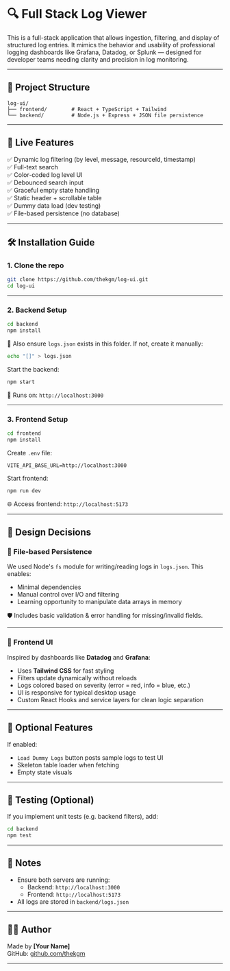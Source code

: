 # 🔍 Full Stack Log Viewer

This is a full-stack application that allows ingestion, filtering, and display of structured log entries. It mimics the behavior and usability of professional logging dashboards like Grafana, Datadog, or Splunk — designed for developer teams needing clarity and precision in log monitoring.

---

## 📁 Project Structure

```
log-ui/
├── frontend/        # React + TypeScript + Tailwind
└── backend/         # Node.js + Express + JSON file persistence
```

---

## 🚀 Live Features

✅ Dynamic log filtering (by level, message, resourceId, timestamp)  
✅ Full-text search  
✅ Color-coded log level UI  
✅ Debounced search input  
✅ Graceful empty state handling  
✅ Static header + scrollable table  
✅ Dummy data load (dev testing)  
✅ File-based persistence (no database)

---

## 🛠️ Installation Guide

### 1. Clone the repo

```bash
git clone https://github.com/thekgm/log-ui.git
cd log-ui
```

---

### 2. Backend Setup

```bash
cd backend
npm install
```

📂 Also ensure `logs.json` exists in this folder. If not, create it manually:

```bash
echo "[]" > logs.json
```

Start the backend:

```bash
npm start
```

📡 Runs on: `http://localhost:3000`

---

### 3. Frontend Setup

```bash
cd frontend
npm install
```

Create `.env` file:

```
VITE_API_BASE_URL=http://localhost:3000
```

Start frontend:

```bash
npm run dev
```

🌐 Access frontend: `http://localhost:5173`

---

## 🧠 Design Decisions

### 🔄 File-based Persistence

We used Node's `fs` module for writing/reading logs in `logs.json`. This enables:

- Minimal dependencies
- Manual control over I/O and filtering
- Learning opportunity to manipulate data arrays in memory

🛡 Includes basic validation & error handling for missing/invalid fields.

---

### 🎨 Frontend UI

Inspired by dashboards like **Datadog** and **Grafana**:

- Uses **Tailwind CSS** for fast styling
- Filters update dynamically without reloads
- Logs colored based on severity (error = red, info = blue, etc.)
- UI is responsive for typical desktop usage
- Custom React Hooks and service layers for clean logic separation

---

## 🧪 Optional Features

If enabled:

- `Load Dummy Logs` button posts sample logs to test UI
- Skeleton table loader when fetching
- Empty state visuals

---

## 🧪 Testing (Optional)

If you implement unit tests (e.g. backend filters), add:

```bash
cd backend
npm test
```

---

## 📎 Notes

- Ensure both servers are running:
  - Backend: `http://localhost:3000`
  - Frontend: `http://localhost:5173`
- All logs are stored in `backend/logs.json`

---

## 👨‍💻 Author

Made by **[Your Name]**  
GitHub: [github.com/thekgm](https://github.com/thekgm)

---
